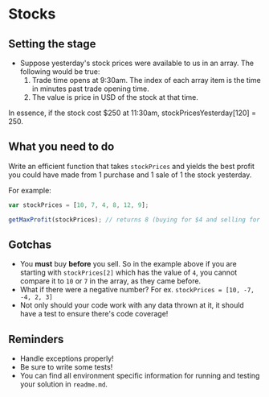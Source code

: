 # Stocks

## Setting the stage

- Suppose yesterday's stock prices were available to us in an array. The following would be true:
  1. Trade time opens at 9:30am. The index of each array item is the time in minutes past trade opening time.
  1. The value is price in USD of the stock at that time.

In essence, if the stock cost $250 at 11:30am, stockPricesYesterday[120] = 250.

## What you need to do

Write an efficient function that takes `stockPrices` and yields the best profit you could have made from 1 purchase and 1 sale of 1 the stock yesterday.

For example:

```js
var stockPrices = [10, 7, 4, 8, 12, 9];

getMaxProfit(stockPrices); // returns 8 (buying for $4 and selling for $12)
```

## Gotchas

- You **must** buy **before** you sell. So in the example above if you are starting with `stockPrices[2]` which has the value of `4`, you cannot compare it to `10` or `7` in the array, as they came before.
- What if there were a negative number? For ex. `stockPrices = [10, -7, -4, 2, 3]`
- Not only should your code work with any data thrown at it, it should have a test to ensure there's code coverage!

## Reminders

- Handle exceptions properly!
- Be sure to write some tests!
- You can find all environment specific information for running and testing your solution in `readme.md`.

